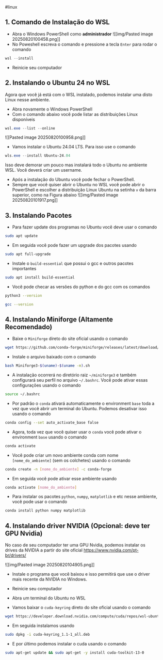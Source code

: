 #linux
## 1. Comando de Instalação do WSL

- Abra o Windows PowerShell como **administrador**
![[img/Pasted image 20250820100458.png]]
- No Poweshell escreva  o comando e pressione a tecla `Enter` para rodar o comando
```powershell
wsl --install
```
- Reinicie seu computador

## 2. Instalando o Ubuntu 24 no WSL

Agora que você já está com o WSL instalado, podemos instalar uma disto Linux nesse ambiente. 

- Abra novamente o Windows PowerShell
- Com o comando abaixo você pode listar as distribuições Linux disponíveis
```powershell
wsl.exe --list --online
```
![[Pasted image 20250820100958.png]]
- Vamos instalar o Ubuntu 24.04 LTS. Para isso use o comando
```powershell
wls.exe --install Ubuntu-24.04
```

Isso deve demorar um pouco mas instalará todo o Ubuntu no ambiente WSL.
Você deverá criar um username.

- Após a instalação do Ubuntu você pode fechar o PowerShell.
- Sempre que você quiser abrir o Ubuntu no WSL você pode abrir o PowerShell e escolher a distribuição Linux Ubuntu na setinha `v` da barra superior, como na Figura abaixo
![[img/Pasted image 20250820101917.png]]

## 3. Instalando Pacotes

- Para fazer update dos programas no Ubuntu você deve usar o comando
```bash
sudo apt update
```

- Em seguida você pode fazer um upgrade dos pacotes usando
```bash
sudo apt full-upgrade
```

- Instale o `build-essential` que possui o gcc e outros pacotes importantes
```bash
sudo apt install build-essential
```

- Você pode checar as versões do python e do gcc com os comandos 
```bash
python3 --version
```

```bash
gcc --version
```
## 4. Instalando Miniforge (Altamente Recomendado)

- Baixe o `Miniforge` direto do site oficial usando o comando
```bash
wget https://github.com/conda-forge/miniforge/releases/latest/download/Miniforge3-$(uname)-$(uname -m).sh
```

- Instale o arquivo baixado com o comando
```bash
bash Miniforge3-$(uname)-$(uname -m).sh
```

- A instalação ocorrerá no diretório raiz `~/miniforge3` e também configurará seu perfil no arquivo `~/.bashrc`. Você pode ativar essas configurações usando o comando 
```bash
source ~/.bashrc
```

- Por padrão o `conda` ativará automaticamente o environment `base` toda a vez que você abrir um terminal do Ubuntu. Podemos desativar isso usando o comando 
```bash
conda config --set auto_activate_base false
```

- Agora, toda vez que você quiser usar o `conda` você pode ativar o environment `base` usando o comando 
```bash
conda activate 
```

- Você pode criar um novo ambiente conda com nome `[nome_do_ambiente]` (sem os colchetes) usando o comando 
```bash
conda create -n [nome_do_ambiente] -c conda-forge
```

- Em seguida você pode ativar esse ambiente usando 
```bash
conda activate [nome_do_ambiente]
```

- Para instalar os pacotes `python`, `numpy`, `matplotlib` e etc nesse ambiente, você pode usar o comando 
```bash
conda install python numpy matplotlib
```

## 4. Instalando driver NVIDIA (Opcional: deve ter GPU Nvidia)

No caso de seu computador ter uma GPU Nvidia, podemos instalar os drives da NVIDIA a partir do site oficial https://www.nvidia.com/pt-br/drivers/

![[img/Pasted image 20250820104905.png]]

- Instale o programa que você baixou e isso permitirá que use o driver mais recente da NVIDIA no Windows. 
- Reinicie seu computador

- Abra um terminal do Ubuntu no WSL
- Vamos baixar o `cuda-keyring` direto do site oficial usando o comando 
```bash
wget https://developer.download.nvidia.com/compute/cuda/repos/wsl-ubuntu/x86_64/cuda-keyring_1.1-1_all.deb
```
- Em seguida instalamos usando 
```bash
sudo dpkg -i cuda-keyring_1.1-1_all.deb
```
- E por último podemos instalar o cuda usando o comando
```bash
sudo apt-get update && sudo apt-get -y install cuda-toolkit-13-0
```
